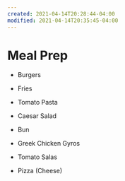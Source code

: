 ```yaml
---
created: 2021-04-14T20:28:44-04:00
modified: 2021-04-14T20:35:45-04:00
---
```


# Meal Prep

- Burgers
- Fries

- Tomato Pasta
- Caesar Salad
- Bun

-  Greek Chicken Gyros
-  Tomato Salas

- Pizza (Cheese)